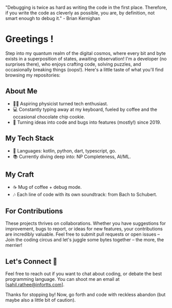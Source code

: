 "Debugging is twice as hard as writing the code in the first place. Therefore, if you write the code as cleverly as possible, you are, by definition, not smart enough to debug it." - Brian Kernighan

# Greetings !

Step into my quantum realm of the digital cosmos, where every bit and byte exists in a superposition of states, awaiting observation!
I'm a developer (no surprises there), who enjoys crafting code, solving puzzles, and occasionally breaking things (oops!). Here's a little taste of what you'll find browsing my repositories:

## About Me

- 🧙‍♂️ Aspiring physicist turned tech enthusiast.
- 💻 Constantly typing away at my keyboard, fueled by coffee and the occasional chocolate chip cookie.
- 🎨 Turning ideas into code and bugs into features (mostly!) since 2019.

## My Tech Stack

- 🔧 Languages: kotlin, python, dart, typescript, go.
- 📚 Currently diving deep into: NP Completeness, AI/ML.

## My Craft

- ☕ Mug of coffee + debug mode.
- 🎶 Each line of code with its own soundtrack: from Bach to Schubert.

## For Contributions

These projects thrives on collaborations. Whether you have suggestions for improvement, bugs to report, or ideas for new features, your contributions are incredibly valuable. Feel free to submit pull requests or open issues – Join the coding circus and let's juggle some bytes together – the more, the merrier!

## Let's Connect 🚀

Feel free to reach out if you want to chat about coding, or debate the best programming language. You can shoot me an email at [sahil.rathee@infortts.com].

Thanks for stopping by! Now, go forth and code with reckless abandon (but maybe also a little bit of caution).
